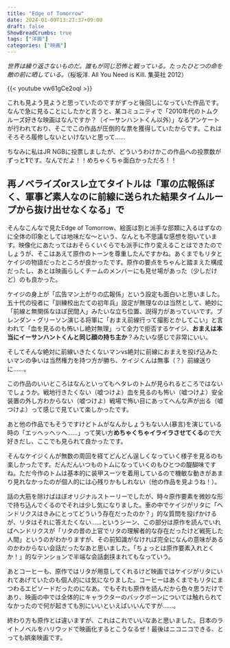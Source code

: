 ```yaml
---
title: "Edge of Tomorrow"
date: 2024-01-09T13:27:37+09:00
draft: false
ShowBreadCrumbs: true
tags: ["洋画"]
categories: ["映画"]
---
```


*世界は繰り返さないものだ。誰もが同じ恐怖と戦っている。たったひとつの命を敵の前に晒している。*（桜坂洋. All You Need is Kill. 集英社 2012）

{{< youtube vw61gCe2oqI >}}


これも見よう見ようと思っていたのですがずっと後回しになっていた作品です。なんで急に見ることにしたかと言うと、某コミュニティで「2010年代のトムクルーズ好きな映画はなんですか？（イーサンハントくん以外）」なるアンケートが行われており、そこでこの作品が圧倒的な票を獲得していたからです。これはそろそろ履修しないといけないと思って……

ちなみに私はJR NGBに投票しましたが、どういうわけかこの作品への投票数がずっと**1**です。なんでだよ！！めちゃくちゃ面白かっただろ！！

## 再ノベライズorスレ立てタイトルは「軍の広報係ぼく、軍事ど素人なのに前線に送られた結果タイムループから抜け出せなくなる」で

そんなこんなで見たEdge of Tomorrow、絵面は割と派手な部類に入るはずなのに全体の印象としては地味だな〜という、なんとも不思議な感想を抱いています。映像化にあたってはおそらくいくらでも派手に作り変えることはできたのでしょうが、そこはあえて原作のトーンを尊重したんですかね。あくまでもリタとケイジの物語だったところが良かったです。原作の要点をちゃんと踏まえた構成だったし、あとは映画らしくチームのメンバーにも見せ場があった（少しだけど）のも良かった。

ケイジの身上が「広告マン上がりの広報係」という設定も面白いと思いました。五十代の役者に「訓練校出たての初年兵」設定が無理なのは当然として、絶妙に「前線と無関係なほぼ民間人」みたいな立ち位置、説得力があっていいです。ブレンダン・グリーソン演じる将軍に「おまえ前線行って撮影とかしてこい」と言われて「血を見るのも怖いし絶対無理」って全力で拒否するケイジ、**おまえは本当にイーサンハントくんと同じ顔の持ち主か**？みたいな感じで非常にいい。

そしてそんな絶対に前線いきたくないマンvs絶対に前線におまえを投げ込みたいマンの争いは当然権力を持つ方が勝ち、ケイジくんは無事（？）前線送りに……。

この作品のいいところはなんといってもヘタレのトムが見られるところではないでしょうか。戦地行きたくない（嘘つけよ）血を見るのも怖い（嘘つけよ）安全装置の外し方わからない（嘘つけよ）戦場で怖い目にあってへんな声が出る（嘘つけよ）って感じで見ていて楽しかったです。

あと他の作品でもそうですけどトムがなんかしょうもない人(暴言)を演じている時の「エッヘッヘッヘ……」って笑い方**めちゃくちゃイライラさせてくる**ので大好きだし、ここでも見られて良かったです。

そんなケイジくんが無数の周回を経てどんどん逞しくなっていく様子を見るのも楽しかったです。だんだんいつものトムになっていくのもひとつの醍醐味ですね。ただ今作のトムは基本的に装甲スーツを着用しているので機敏な動きがあまり見れなかったのが個人的には心残りかもしれない（他の作品を見ようね！）。

話の大筋を除けばほぼオリジナルストーリーでしたが、時々原作要素を微妙な形で持ち込んでくるのでそれは少し気になりました。車の中でケイジがリタに「ヘンドリクスはきみにとってどういう存在だったのか？」的な質問を投げかけるが、リタはそれに答えたくない……というシーン、この部分は原作を読んでいればヘンドリクスが「リタの昔の上官でリタの理解者的な存在だったけど戦死した人間」というのがわかりますが、その前知識がなければ完全になんの意味があるのかわからない会話だったなあと思いました。「ちょっとは原作要素入れとくか！」的なテンションで半端な会話劇挟まれてもなっていう。

あとコーヒーも、原作ではリタが用意してくれるけど映画ではケイジがリタにいれてあげていたのも個人的には気になりました。コーヒーはあくまでもリタにまつわるエピソードだったのになあ。でもそれも原作を読んだから色々思うだけであり、映画の中では全体的にキャラクターのバックボーンについては触れられてなかったので何が起きても別にいいといえばいいんですが……。

終わり方も原作とは違いますが、これはこれでいいなあと思いました。日本のライトノベルをハリウッドで映画化するとこうなるぜ！最後はニコニコできる、とっても娯楽映画です。

